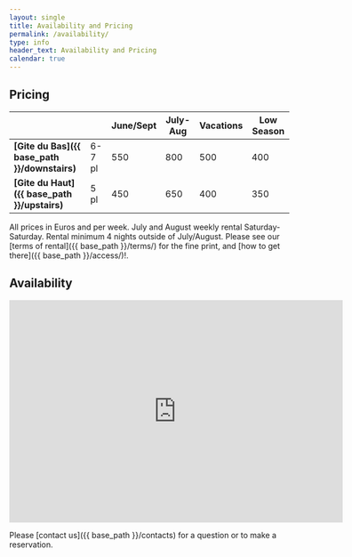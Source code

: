 ```yaml
---
layout: single
title: Availability and Pricing
permalink: /availability/
type: info
header_text: Availability and Pricing
calendar: true
---
```


## Pricing

|                            |           | **June/Sept** | **July-Aug** | **Vacations** | **Low Season** |
|--------------|------|----------|-------------|-------------|--------------|
| **[Gite du Bas]({{ base_path }}/downstairs)**   | 6-7 pl | 550             | 800                   | 500                  | 400                   |
| **[Gite du Haut]({{ base_path }}/upstairs)** | 5 pl    | 450             | 650                   | 400                  | 350                   |

All prices in Euros and per week. July and August weekly rental
Saturday-Saturday. Rental minimum 4 nights outside of
July/August. Please see our [terms of rental]({{ base_path }}/terms/) for the fine
print, and [how to get there]({{ base_path }}/access/)!.

## Availability

<iframe src="https://www.google.com/calendar/embed?hl=en&showTitle=0&amp;showPrint=0&amp;showTabs=0&amp;showCalendars=0&amp;showTz=0&amp;height=400&amp;wkst=1&amp;bgcolor=%23FFFFFF&amp;src=h0cl2pufaic02ubqj1cdlr9ur0%40group.calendar.google.com&amp;color=%23711616&amp;src=64f2d319jcgv1grt6ae2h3erqg%40group.calendar.google.com&amp;color=%23711616&amp;src=hq49q7cc0e85vohtq3iqphs10g%40group.calendar.google.com&amp;color=%23125A12&amp;ctz=Europe%2FParis" style=" border-width:0 " width="600" height="400" frameborder="0" scrolling="no"></iframe>

Please [contact us]({{ base_path }}/contacts) for a question or to make a reservation.
